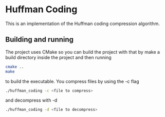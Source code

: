 # Huffman Coding
This is an implementation of the Huffman coding compression algorithm.

## Building and running
The project uses CMake so you can build the project with that by
make a build directory inside the project and then running
```bash
cmake ..
make
```

to build the executable. You compress files by using the -c flag
```bash
./huffman_coding -c <file to compress>
```

and decompress with -d
```bash
./huffman_coding -d <file to decompress>
```
